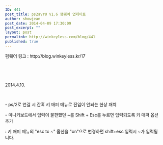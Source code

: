 ```yaml
---
ID: 441
post_title: ps2avrU V1.6 펌웨어 업데이트
author: showjean
post_date: 2014-04-09 17:30:09
post_excerpt: ""
layout: post
permalink: http://winkeyless.com/blog/441
published: true
---
```

<p>펌웨어 링크 : http://blog.winkeyless.kr/17</p><p><br /></p><p><br /></p><p>2014.4.10.</p><p><br /></p><p>- ps/2로 연결 시 간혹 키 매퍼 메뉴로 진입이 안되는 현상 패치</p><p>- 미니키보드에서 입력이 불편했던 ~를&nbsp;Shift + Esc를 누르면 입력되도록 키 매퍼 옵션 추가</p><p>: 키 매퍼 메뉴의 "esc to ~" 옵션을 "on"으로 변경하면 shift+esc 입력시 ~가 입력됩니다.</p>